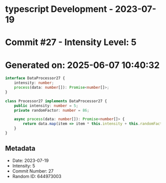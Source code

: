 ﻿# typescript Development - 2023-07-19
# Commit #27 - Intensity Level: 5
# Generated on: 2025-06-07 10:40:32
```typescript
interface DataProcessor27 {
    intensity: number;
    process(data: number[]): Promise<number[]>;
}

class Processor27 implements DataProcessor27 {
    public intensity: number = 5;
    private randomFactor: number = 86;

    async process(data: number[]): Promise<number[]> {
        return data.map(item => item * this.intensity + this.randomFactor);
    }
}
```
## Metadata
- Date: 2023-07-19
- Intensity: 5
- Commit Number: 27
- Random ID: 644973003
